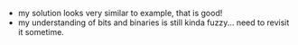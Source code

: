 - my solution looks very similar to example, that is good!
- my understanding of bits and binaries is still kinda fuzzy... need to revisit it sometime.
